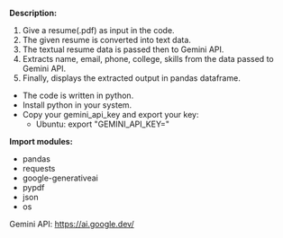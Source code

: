 **Description:**
1. Give a resume(.pdf) as input in the code.
2. The given resume is converted into text data.
3. The textual resume data is passed then to Gemini API.
4. Extracts name, email, phone, college, skills from the data passed to Gemini API.
5. Finally, displays the extracted output in pandas dataframe.

* The code is written in python.
* Install python in your system.
* Copy your gemini_api_key and export your key:
  - Ubuntu:    export "GEMINI_API_KEY="

**Import modules:**
- pandas
- requests
- google-generativeai
- pypdf
- json
- os

Gemini API: https://ai.google.dev/
